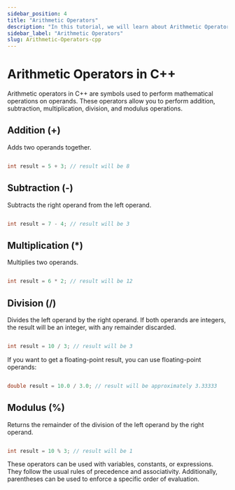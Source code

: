 ```yaml
---
sidebar_position: 4
title: "Arithmetic Operators"
description: "In this tutorial, we will learn about Arithmetic Operators in C++ programming with the help of examples."
sidebar_label: "Arithmetic Operators"
slug: Arithmetic-Operators-cpp
---
```


# Arithmetic Operators in C++

Arithmetic operators in C++ are symbols used to perform mathematical operations on operands. These operators allow you to perform addition, subtraction, multiplication, division, and modulus operations.

## Addition (+)

Adds two operands together.

```cpp

int result = 5 + 3; // result will be 8

```
## Subtraction (-)

Subtracts the right operand from the left operand.

```cpp

int result = 7 - 4; // result will be 3

```
## Multiplication (*)

Multiplies two operands.

```cpp

int result = 6 * 2; // result will be 12

```

## Division (/)

Divides the left operand by the right operand. If both operands are integers, the result will be an integer, with any remainder discarded.

```cpp

int result = 10 / 3; // result will be 3

```
If you want to get a floating-point result, you can use floating-point operands:

```cpp

double result = 10.0 / 3.0; // result will be approximately 3.33333

```

## Modulus (%)

Returns the remainder of the division of the left operand by the right operand.

```cpp

int result = 10 % 3; // result will be 1

```
These operators can be used with variables, constants, or expressions. They follow the usual rules of precedence and associativity. Additionally, parentheses can be used to enforce a specific order of evaluation.
